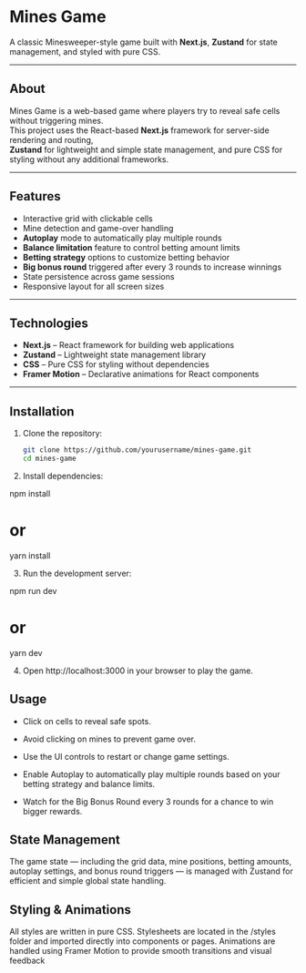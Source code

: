 # Mines Game

A classic Minesweeper-style game built with **Next.js**, **Zustand** for state management, and styled with pure CSS.

---

## About

Mines Game is a web-based game where players try to reveal safe cells without triggering mines.  
This project uses the React-based **Next.js** framework for server-side rendering and routing,  
**Zustand** for lightweight and simple state management, and pure CSS for styling without any additional frameworks.

---

## Features

- Interactive grid with clickable cells  
- Mine detection and game-over handling  
- **Autoplay** mode to automatically play multiple rounds  
- **Balance limitation** feature to control betting amount limits  
- **Betting strategy** options to customize betting behavior  
- **Big bonus round** triggered after every 3 rounds to increase winnings  
- State persistence across game sessions  
- Responsive layout for all screen sizes  

---

## Technologies

- **Next.js** – React framework for building web applications  
- **Zustand** – Lightweight state management library  
- **CSS** – Pure CSS for styling without dependencies
-  **Framer Motion** – Declarative animations for React components  


---

## Installation

1. Clone the repository:

   ```bash
   git clone https://github.com/yourusername/mines-game.git
   cd mines-game
2. Install dependencies:

npm install
# or
yarn install

3. Run the development server:

npm run dev
# or
yarn dev

4. Open http://localhost:3000 in your browser to play the game.

## Usage
- Click on cells to reveal safe spots.

- Avoid clicking on mines to prevent game over.

- Use the UI controls to restart or change game settings.

- Enable Autoplay to automatically play multiple rounds based on your betting strategy and balance limits.

- Watch for the Big Bonus Round every 3 rounds for a chance to win bigger rewards.

## State Management
The game state — including the grid data, mine positions, betting amounts, autoplay settings, and bonus round triggers —
is managed with Zustand for efficient and simple global state handling.

## Styling & Animations
All styles are written in pure CSS. Stylesheets are located in the /styles folder and imported directly into components or pages.
Animations are handled using Framer Motion to provide smooth transitions and visual feedback

   
